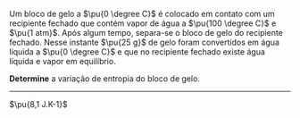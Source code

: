 Um bloco de gelo a $\pu{0 \degree C}$ é colocado em contato com um recipiente fechado que contém vapor de água a $\pu{100 \degree C}$ e $\pu{1 atm}$. Após algum tempo, separa-se o bloco de gelo do recipiente fechado. Nesse instante $\pu{25 g}$ de gelo foram convertidos em água líquida a $\pu{0 \degree C}$ e que no recipiente fechado existe água líquida e vapor em equilíbrio. 

**Determine** a variação de entropia do bloco de gelo.

---
$\pu{8,1 J.K-1}$

